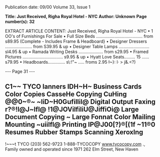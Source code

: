 Publication date: 09/00
Volume 33, Issue 1

**Title: Just Received, Righa Royal Hotel - NYC**
**Author: Unknown**
**Page number(s): 32**

EXTRACT ARTICLE CONTENT:
Just Received, Righa Royal Hotel - NYC 
• 1 OO's of Furnishings For Sale 
• Full Size Beds ...................................... from s89.95 
(Complete - Includes Frame & Headboard} 
• Designer Dressers ...................... from S39.95 & up 
• Designer Table Lamps ......................... sl4.95 & up 
• Ramada Writing Desks .................... from s29.95 
• Framed Pictures ................................. s9.95 & up 
• Hyatt Love Seats......... 
15 
...... s79.95 
• Headboards.............. 
s\\:!"~ ..... froms 2.95 
~~!~~~}: 
l· > 
j&.<?)



--- Page 31 ---

C1~~ TYCO 
Ianners 
IDH~H~ 
Business Cards 
Color Copies 
CasseHe Copying 
CuHing 
@@0~®~ ~liD~H0Gufillil@ 
Digital Output 
Faxing 
r?®!l@J~lfl@ 
!1@JOVilfiliU@JiffiOi@ 
Large Document Copying 
~ 
Large Fonnat Color 
Mailing 
Mounting 
~uiilfl@ 
Printing 
IP@J00[?)®[(1f ~11®0 
Resumes 
Rubber Stamps 
Scanning 
Xeroxlng 
-
\!~~~t TYCO 
(203) 562-9723 
1-888-TYCOCOPY 
www.tycocopy.com 
., 
Family owned and operated since 1971 
262 Elm Street, New Haven
